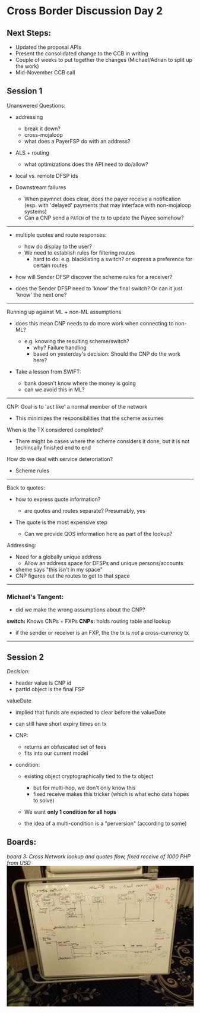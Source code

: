 # Cross Border Discussion Day 2

## Next Steps:

- Updated the proposal APIs
- Present the consolidated change to the CCB in writing
- Couple of weeks to put together the changes (Michael/Adrian to split up the work)
- Mid-November CCB call
 

## Session 1

Unanswered Questions:
- addressing
  - break it down?
  - cross-mojaloop
  - what does a PayerFSP do with an address?

- ALS + routing
  - what optimizations does the API need to do/allow?

- local vs. remote DFSP ids

- Downstream failures
  - When paymnet does clear, does the payer receive a notification (esp. with 'delayed' payments that may interface with non-mojaloop systems)
  - Can a CNP send a `PATCH` of the tx to update the Payee somehow?

---

- multiple quotes and route responses:
  - how do display to the user?
  - We need to establish rules for filtering routes
    - hard to do: e.g. blacklisting a switch? or express a preference for certain routes

- how will Sender DFSP discover the scheme rules for a receiver?
- does the Sender DFSP need to 'know' the final switch? Or can it just 'know' the next one?

---

Running up against ML + non-ML assumptions
- does this mean CNP needs to do more work when connecting to non-ML?
  - e.g. knowing the resulting scheme/switch?
    - why? Failure handling
    - based on yesterday's decision: Should the CNP do the work here?

- Take a lesson from SWIFT:
  - bank doesn't know where the money is going
  - can we avoid this in ML?

---

CNP: Goal is to 'act like' a normal member of the network
  - This minimizes the responsibilities that the scheme assumes

When is the TX considered completed?
  - There might be cases where the scheme considers it done, but it is not techincally finished end to end

How do we deal with service deteroriation?
  - Scheme rules

---

Back to quotes:

- how to express quote information?
  - are quotes and routes separate? Presumably, yes

- The quote is the most expensive step
  - Can we provide QOS information here as part of the lookup?

Addressing:
- Need for a globally unique address
  - Allow an address space for DFSPs and unique persons/accounts
- sheme says "this isn't in my space"
- CNP figures out the routes to get to that space

---

### Michael's Tangent:

- did we make the wrong assumptions about the CNP?

**switch:** Knows CNPs + FXPs
**CNPs:** holds routing table and lookup

- if the sender or receiver is an FXP, the the tx is *not* a cross-currency tx

--- 

## Session 2

*Decision:*
- header value is CNP id
- partId object is the final FSP

valueDate
- implied that funds are expected to clear before the valueDate
- can still have short expiry times on tx

- CNP:
  - returns an obfuscated set of fees
  - fits into our current model


- condition:
  - existing object cryptographically tied to the tx object
    - but for multi-hop, we don't only know this
    - fixed receive makes this tricker (which is what echo data hopes to solve)

  - We want **only 1 condition for all hops**
  - the idea of a multi-condition is a "perversion" (according to some)


## Boards:

_board 3: Cross Network lookup and quotes flow, fixed receive of 1000 PHP from USD_
![board_3](./images/cb_board_3.jpg)


